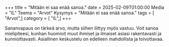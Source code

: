 +++
title = "Mitään ei saa enää sanoa."
date = 2025-02-09T01:00:00
Media = "IL"
Teema = "Arvot"
Kysymys = "Mitään ei saa enää sanoa."
tags = [ "Arvot",]
category = [ "IL",]
+++

Sananvapaus on tärkeä arvo, mutta siihen liittyy myös vastuu. Voit sanoa mielipiteesi, kunhan huomioit muut ihmiset ja ilmaiset asiasi rakentavasti ja kunnioittavasti. Asiallinen keskustelu on edelleen mahdollista ja toivottavaa.